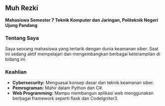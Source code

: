 ## Muh Rezki

**Mahasiswa Semester 7 Teknik Komputer dan Jaringan, Politeknik Negeri Ujung Pandang**

### Tentang Saya
Saya seorang mahasiswa yang tertarik dengan dunia keamanan siber. Saat ini sedang aktif mempelajari dan mengembangkan berbagai keterampilan di bidang ini. 

### Keahlian
* **Cybersecurity:** Menguasai konsep dasar dan teknik keamanan siber.
* **Pemrograman:** Mahir dalam Python dan C#. 
* **Web Programming:** Mampu membangun aplikasi web menggunakan berbagai framework seperti flask dan CodeIgniter3.
